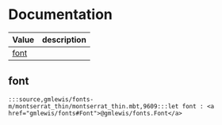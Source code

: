 # Documentation
|Value|description|
|---|---|
|[font](#font)||

## font

```moonbit
:::source,gmlewis/fonts-m/montserrat_thin/montserrat_thin.mbt,9609:::let font : <a href="gmlewis/fonts#Font">@gmlewis/fonts.Font</a>
```

